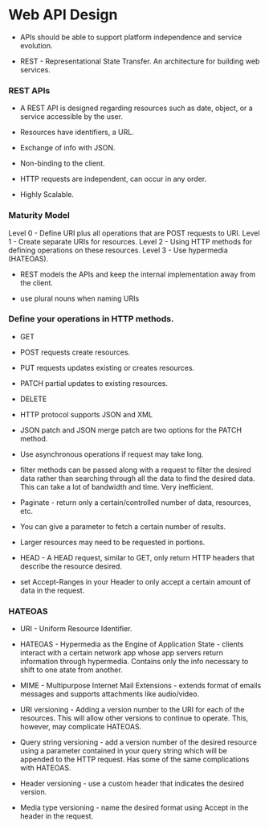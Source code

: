 # Web API Design

* APIs should be able to support platform independence and service evolution.

* REST - Representational State Transfer. An architecture for building web services.

### REST APIs

* A REST API is designed regarding resources such as date, object, or a service accessible by the user.

* Resources have identifiers, a URL.

* Exchange of info with JSON.

* Non-binding to the client.

* HTTP requests are independent, can occur in any order.

* Highly Scalable.

### Maturity Model

Level 0 - Define URI plus all operations that are POST requests to URI. Level 1 - Create separate URIs for resources. Level 2 - Using HTTP methods for defining operations on these resources. Level 3 - Use hypermedia (HATEOAS).

* REST models the APIs and keep the internal implementation away from the client.

* use plural nouns when naming URIs

### Define your operations in HTTP methods.

* GET

* POST requests create resources.

* PUT requests updates existing or creates resources.

* PATCH partial updates to existing resources.

* DELETE

* HTTP protocol supports JSON and XML

* JSON patch and JSON merge patch are two options for the PATCH method.

* Use asynchronous operations if request may take long.

* filter methods can be passed along with a request to filter the desired data rather than searching through all the data to find the desired data. This can take a lot of bandwidth and time. Very inefficient.

* Paginate - return only a certain/controlled number of data, resources, etc.

* You can give a parameter to fetch a certain number of results.

* Larger resources may need to be requested in portions.

* HEAD - A HEAD request, similar to GET, only return HTTP headers that describe the resource desired.

* set Accept-Ranges in your Header to only accept a certain amount of data in the request.

### HATEOAS

* URI - Uniform Resource Identifier.

* HATEOAS - Hypermedia as the Engine of Application State - clients interact with a certain network app whose app servers return information through hypermedia. Contains only the info necessary to shift to one atate from another.

* MIME - Multipurpose Internet Mail Extensions - extends format of emails messages and supports attachments like audio/video.

* URI versioning - Adding a version number to the URI for each of the resources. This will allow other versions to continue to operate. This, however, may complicate HATEOAS.

* Query string versioning - add a version number of the desired resource using a parameter contained in your query string which will be appended to the HTTP request. Has some of the same complications with HATEOAS.

* Header versioning - use a custom header that indicates the desired version.

* Media type versioning - name the desired format using Accept in the header in the request.
